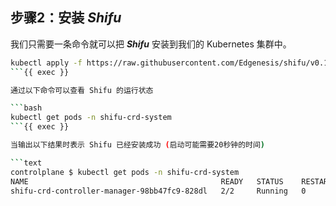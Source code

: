 ## 步骤2：安装 ***Shifu***

我们只需要一条命令就可以把 ***Shifu*** 安装到我们的 Kubernetes 集群中。

```bash
kubectl apply -f https://raw.githubusercontent.com/Edgenesis/shifu/v0.12.0/pkg/k8s/crd/install/shifu_install.yml
```{{ exec }}

通过以下命令可以查看 Shifu 的运行状态

```bash
kubectl get pods -n shifu-crd-system 
```{{ exec }}

当输出以下结果时表示 Shifu 已经安装成功 (启动可能需要20秒钟的时间)

```text
controlplane $ kubectl get pods -n shifu-crd-system 
NAME                                           READY   STATUS    RESTARTS   AGE
shifu-crd-controller-manager-98bb47fc9-828dl   2/2     Running   0          22s
```


